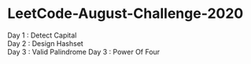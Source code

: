 # LeetCode-August-Challenge-2020  
Day 1 : Detect Capital  
Day 2 : Design Hashset  
Day 3 : Valid Palindrome
Day 3 : Power Of Four